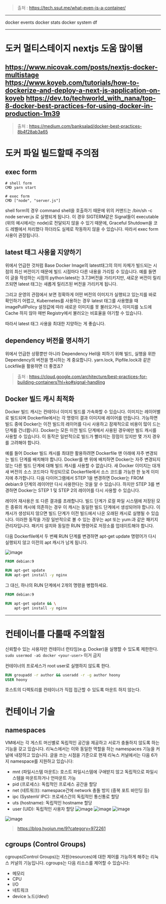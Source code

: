 > 출처 : https://tech.ssut.me/what-even-is-a-container/


------------------------------------------------
docker events
docker stats
docker system df

------------------------------------------------
# 도커 멀티스테이지 nextjs 도움 많이됌
https://www.nicovak.com/posts/nextjs-docker-multistage
https://www.koyeb.com/tutorials/how-to-dockerize-and-deploy-a-next-js-application-on-koyeb
https://dev.to/techworld_with_nana/top-8-docker-best-practices-for-using-docker-in-production-1m39
------------------------------------------------
>출처 : https://medium.com/banksalad/docker-best-practices-8b4f28ab3a65
# 도커 파일 빌드할때 주의점
## exec form
```
# shell form
CMD yarn start

# exec form
CMD ["node", "server.js"]
```
shell form의 경우 command shell을 호출하기 때문에 위의 커맨드는 /bin/sh -c node server.js 로 실행되게 됩니다. 
이 경우 SIGTERM같은 Signal들이 executable (위의 예시에서는 node)로 전달되지 않을 수 있기 때문에, Graceful Shutdown을 코드 레벨에서 처리했다 하더라도 실제로 작동하지 않을 수 있습니다. 
따라서 exec form 사용이 권장됩니다.

## latest 태그 사용을 지양하기
위에서 언급한 것처럼 Base Docker Image의 latest태그의 의미 자체가 빌드되는 시점의 최신 버전이기 때문에 빌드 시점마다 다른 내용을 가리킬 수 있습니다. 예를 들면 이 글을 작성하는 시점의 python:latest는 3.7.3버전을 가리키지만, 새로운 버전이 릴리즈되면 latest 태그는 새롭게 릴리즈된 버전을 가리키게 됩니다.

그리고 운영의 관점에서 보면 정확하게 어떤 버전의 이미지가 실행되고 있는지를 바로 확인하기 어렵고, Kubernetes를 사용하는 경우 latest 태그를 사용했을 때 imagePullPolicy 설정값에 따라 새로운 이미지를 못 불러오거나, 이미지를 노드에 Cache 하지 않아 매번 Registry에서 불러오는 비효율을 야기할 수 있습니다.

따라서 latest 태그 사용을 최대한 지양하는 게 좋습니다.

## dependency 버전을 명시하기
위에서 언급한 상황뿐만 아니라 Dependency Hell을 피하기 위해 빌드, 실행을 위한 Dependency의 버전을 명시하는 게 중요합니다. yarn.lock, Pipfile.lock과 같은 Lockfile을 활용하면 더 좋겠죠?


> 출처 : https://cloud.google.com/architecture/best-practices-for-building-containers?hl=ko#signal-handling
## Docker 빌드 캐시 최적화

Docker 빌드 캐시는 컨테이너 이미지 빌드를 가속화할 수 있습니다. 이미지는 레이어별로 빌드되며 Dockerfile에서는 각 명령이 결과 이미지에 레이어를 만듭니다. 가능하면 빌드 중에 Docker는 이전 빌드의 레이어를 다시 사용하고 잠재적으로 비용이 많이 드는 단계를 건너뜁니다. Docker는 모든 이전 빌드 단계에서 사용된 경우에만 빌드 캐시를 사용할 수 있습니다. 이 동작은 일반적으로 빌드가 빨라지는 장점이 있지만 몇 가지 경우를 고려해야 합니다.

예를 들어 Docker 빌드 캐시를 최대한 활용하려면 Dockerfile 맨 아래에 자주 변경되는 빌드 단계를 배치해야 합니다. Docker를 맨 위에 배치하면 Docker는 자주 변경되지 않는 다른 빌드 단계에 대해 빌드 캐시를 사용할 수 없습니다. 새 Docker 이미지는 대개 새 버전의 소스 코드마다 작성되므로 Dockerfile에서 소스 코드를 가능한 한 늦게 이미지에 추가합니다. 다음 다이어그램에서 STEP 1을 변경하면 Docker는 FROM debian:9 단계의 레이어만 다시 사용한다는 것을 알 수 있습니다. 하지만 STEP 3를 변경하면 Docker는 STEP 1 및 STEP 2의 레이어를 다시 사용할 수 있습니다.


레이어 재사용은 또 다른 결과를 초래합니다. 빌드 단계가 로컬 파일 시스템에 저장된 모든 종류의 캐시에 의존하는 경우 이 캐시는 동일한 빌드 단계에서 생성되어야 합니다. 이 캐시가 생성되지 않으면 빌드 단계가 이전 빌드에서 나온 오래된 캐시로 실행될 수 있습니다. 이러한 동작을 가장 일반적으로 볼 수 있는 경우는 apt 또는 yum:과 같은 패키지 관리자입니다. 패키지 설치와 동일한 RUN 명령어로 저장소를 업데이트해야 합니다.

다음 Dockerfile에서 두 번째 RUN 단계를 변경하면 apt-get update 명령어가 다시 실행되지 않고 이전의 apt 캐시가 남게 됩니다.

![image](https://cloud.google.com/architecture/images/bp-containers-optimization.svg?hl=ko)

```Dockerfile
FROM debian:9

RUN apt-get update
RUN apt-get install -y nginx
```
그 대신, 하나의 RUN 단계에서 2개의 명령을 병합하세요.

```Dockerfile
FROM debian:9

RUN apt-get update && \
    apt-get install -y nginx
```

------------------------------------------------


# 컨테이너를 다룰때 주의할점
신뢰할수 있는 사용자만 컨테이너 런타임(e.g. Docker)을 실행할 수 있도록 제한한다.
`sudo usermod -aG docker <your-user>` 이거 금지

컨테이너의 프로세스가 root user로 실행하지 않도록 한다.
```dockerfile
RUN groupadd -r author && useradd -r -g author hoony
USER hoony
```
호스트의 디렉토리를 컨테이너가 직접 접근할 수 있도록 마운트 하지 않는다.


# 컨테이너 기술
## namespaces
VM에서는 각 게스트 머신별로 독립적인 공간을 제공하고 서로가 충돌하지 않도록 하는 기능을 갖고 있습니다. 리눅스에서는 이와 동일한 역할을 하는 namespaces 기능을 커널에 내장하고 있습니다. 글을 쓰는 시점을 기준으로 현재 리눅스 커널에서는 다음 6가 지 namespace를 지원하고 있습니다:

- mnt (파일시스템 마운트): 호스트 파일시스템에 구애받지 않고 독립적으로 파일시스템을 마운트하거나 언마운트 가능
- pid (프로세스): 독립적인 프로세스 공간을 할당
- net (네트워크): namespace간에 network 충돌 방지 (중복 포트 바인딩 등)
- ipc (SystemV IPC): 프로세스간의 독립적인 통신통로 할당
- uts (hostname): 독립적인 hostname 할당
- user (UID): 독립적인 사용자 할당
![image](https://user-images.githubusercontent.com/23617635/154421431-1236f521-d1e0-4b54-9412-731372af69ee.png)
![image](https://user-images.githubusercontent.com/23617635/154421522-da101164-e4d2-4ae1-b25d-78f4eab2ab89.png)
![image](https://user-images.githubusercontent.com/23617635/154421660-bbd355fd-01dd-42c8-8c34-fdc35ae04dac.png)

![image](https://user-images.githubusercontent.com/23617635/154421814-718974e0-9d6f-4cc9-86e9-ed2ae80878d4.png)

>https://blog.hyojun.me/9?category=972261

## cgroups (Control Groups)
cgroups(Control Groups)는 자원(resources)에 대한 제어를 가능하게 해주는 리눅스 커널의 기능입니다. cgroups는 다음 리소스를 제어할 수 있습니다:

- 메모리
- CPU
- I/O
- 네트워크
- device 노드(/dev/)


